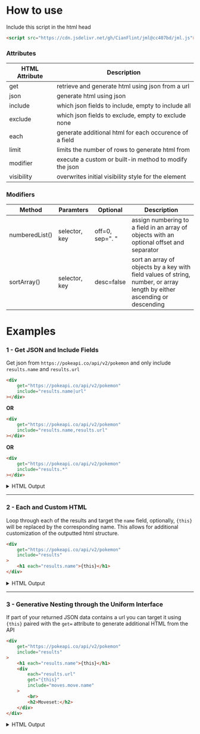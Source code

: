 # How to use
Include this script in the html head
```html
<script src="https://cdn.jsdelivr.net/gh/CianFlint/jml@cc407bd/jml.js"></script>
```

### Attributes
| HTML Attribute | Description |
| --- | --- |
| get | retrieve and generate html using json from a url |
| json | generate html using json |
| include | which json fields to include, empty to include all |
| exclude | which json fields to exclude, empty to exclude none |
| each | generate additional html for each occurence of a field |
| limit | limits the number of rows to generate html from |
| modifier | execute a custom or built-in method to modify the json |
| visibility | overwrites initial visibility style for the element |

### Modifiers
| Method | Paramters | Optional | Description |
| --- | --- | --- | --- |
| numberedList() | selector, key | off=0, <br>sep=". " | assign numbering to a field in an array of objects with an optional offset and separator |
| sortArray() | selector, key | desc=false | sort an array of objects by a key with field values of string, number, or array length by either ascending or descending |

# Examples

### 1 - Get JSON and Include Fields
Get json from `https://pokeapi.co/api/v2/pokemon` and only include `results.name` and `results.url`
```html
<div
	get="https://pokeapi.co/api/v2/pokemon"
	include="results.name|url"
></div>
```
**OR**
```html
<div
	get="https://pokeapi.co/api/v2/pokemon"
	include="results.name,results.url"
></div>
```
**OR**
```html
<div
	get="https://pokeapi.co/api/v2/pokemon"
	include="results.*"
></div>
```

<details>
  <summary>HTML Output</summary>

```html
<div>
    <div class="results">
        <div class="row">
            <div class="name">bulbasaur</div>
            <div class="url">https://pokeapi.co/api/v2/pokemon/1/</div>
        </div>
        <div class="row">
            <div class="name">ivysaur</div>
            <div class="url">https://pokeapi.co/api/v2/pokemon/2/</div>
        </div>
        <div class="row">
            <div class="name">venusaur</div>
            <div class="url">https://pokeapi.co/api/v2/pokemon/3/</div>
        </div>
        <div class="row">
            <div class="name">charmander</div>
            <div class="url">https://pokeapi.co/api/v2/pokemon/4/</div>
        </div>

...

        <div class="row">
            <div class="name">raticate</div>
            <div class="url">https://pokeapi.co/api/v2/pokemon/20/</div>
        </div>
    </div>
</div>
```
  
</details>

<hr>

### 2 - Each and Custom HTML
Loop through each of the results and target the `name` field, optionally, `{this}` will be replaced by the corresponding name.
This allows for additional customization of the outputted html structure.
```html
<div
	get="https://pokeapi.co/api/v2/pokemon"
	include="results"
>
	<h1 each="results.name">{this}</h1>
</div>
```

<details>
  <summary>HTML Output</summary>

```html
<div>
    <div class="results">
        <div class="row">
            <h1>bulbasaur</h1>
        </div>
        <div class="row">
            <h1>ivysaur</h1>
        </div>
        <div class="row">
            <h1>venusaur</h1>
        </div>
        <div class="row">
            <h1>charmander</h1>
        </div>

...

        <div class="row">
            <h1>raticate</h1>
        </div>
    </div>
</div>
```
  
</details>

<hr>

### 3 - Generative Nesting through the Uniform Interface
If part of your returned JSON data contains a url you can target it using `{this}` paired with the `get=` attribute to generate additional HTML from the API
```html
<div
	get="https://pokeapi.co/api/v2/pokemon"
	include="results"
>
	<h1 each="results.name">{this}</h1>
	<div
		each="results.url"
		get="{this}"
		include="moves.move.name"
	>
		<br>
		<h2>Moveset:</h2>
	</div>
</div>
```

<details>
  <summary>HTML Output</summary>

```html
<div>
    <div class="results">
        <div class="row">
            <h1>bulbasaur</h1>
            <div>
                <br>
                <h2>Moveset:</h2>
                <div class="moves">
                    <div class="row">
                        <div class="move">
                            <div class="name">razor-wind</div>
                        </div>
                    </div>
                    <div class="row">
                        <div class="move">
                            <div class="name">swords-dance</div>
                        </div>
                    </div>
                    <div class="row">
                        <div class="move">
                            <div class="name">cut</div>
                        </div>
                    </div>
                    <div class="row">
                        <div class="move">
                            <div class="name">bind</div>
                        </div>
                    </div>
                    <div class="row">
                        <div class="move">
                            <div class="name">vine-whip</div>
                        </div>
                    </div>

...

```
  
</details>

